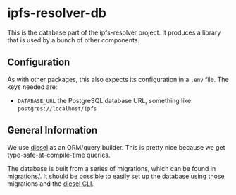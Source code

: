 # ipfs-resolver-db

This is the database part of the ipfs-resolver project.
It produces a library that is used by a bunch of other components.

## Configuration

As with other packages, this also expects its configuration in a `.env` file.
The keys needed are:

- `DATABASE_URL` the PostgreSQL database URL, something like `postgres://localhost/ipfs`

## General Information

We use [diesel](https://crates.io/crates/diesel) as an ORM/query builder.
This is pretty nice because we get type-safe-at-compile-time queries.

The database is built from a series of migrations, which can be found in [migrations/](migrations).
It should be possible to easily set up the database using those migrations and the 
[diesel CLI](https://crates.io/crates/diesel_cli).